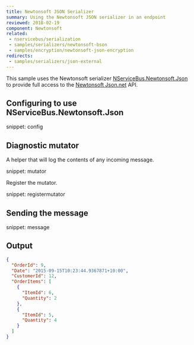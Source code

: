 ```yaml
---
title: Newtonsoft JSON Serializer
summary: Using the Newtonsoft JSON serializer in an endpoint
reviewed: 2018-02-19
component: Newtonsoft
related:
 - nservicebus/serialization
 - samples/serializers/newtonsoft-bson
 - samples/encryption/newtonsoft-json-encryption
redirects:
 - samples/serializers/json-external
---
```



This sample uses the Newtonsoft serializer [NServiceBus.Newtonsoft.Json](https://github.com/Particular/NServiceBus.Newtonsoft.Json) to provide full access to the [Newtonsoft Json.net](https://www.newtonsoft.com/json) API.


## Configuring to use NServiceBus.Newtonsoft.Json

snippet: config


## Diagnostic mutator

A helper that will log the contents of any incoming message.

snippet: mutator

Register the mutator.

snippet: registermutator


## Sending the message

snippet: message


## Output

```json
{
  "OrderId": 9,
  "Date": "2015-09-15T10:23:44.9367871+10:00",
  "CustomerId": 12,
  "OrderItems": [
    {
      "ItemId": 6,
      "Quantity": 2
    },
    {
      "ItemId": 5,
      "Quantity": 4
    }
  ]
}
```
